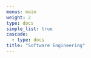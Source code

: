 ```yaml
---
menus: main
weight: 2
type: docs
simple_list: true
cascade:
  - type: docs
title: "Software Engineering"
---
```

